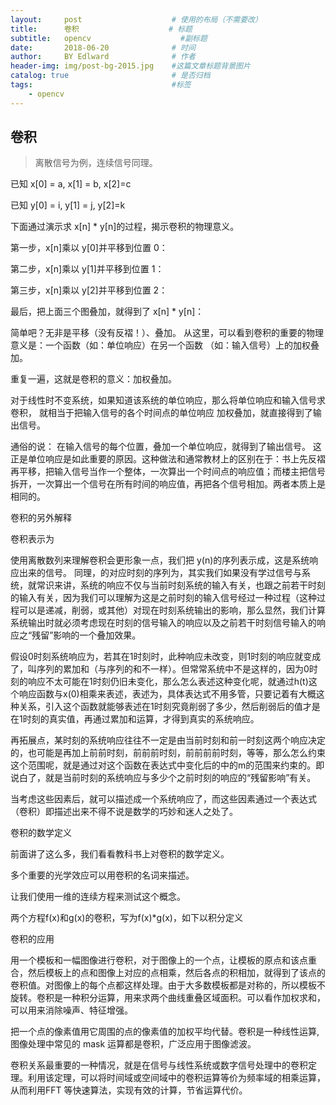 ```yaml
---
layout:     post                    # 使用的布局（不需要改）
title:      卷积                    # 标题 
subtitle:   opencv                    #副标题
date:       2018-06-20              # 时间
author:     BY Edlward              # 作者
header-img: img/post-bg-2015.jpg    #这篇文章标题背景图片
catalog: true                       # 是否归档
tags:                               #标签
    - opencv
---
```


## 卷积
>离散信号为例，连续信号同理。 

已知 x[0] = a, x[1] = b, x[2]=c  



已知 y[0] = i, y[1] = j, y[2]=k  

 

下面通过演示求 x[n] * y[n]的过程，揭示卷积的物理意义。 

第一步，x[n]乘以 y[0]并平移到位置 0：



 第二步，x[n]乘以 y[1]并平移到位置 1：



 第三步，x[n]乘以 y[2]并平移到位置 2：



 最后，把上面三个图叠加，就得到了 x[n] * y[n]：  



 

简单吧？无非是平移（没有反褶！）、叠加。 
从这里，可以看到卷积的重要的物理意义是：一个函数（如：单位响应）在另一个函数
（如：输入信号）上的加权叠加。

重复一遍，这就是卷积的意义：加权叠加。 

对于线性时不变系统，如果知道该系统的单位响应，那么将单位响应和输入信号求卷积，
就相当于把输入信号的各个时间点的单位响应 加权叠加，就直接得到了输出信号。

通俗的说： 
在输入信号的每个位置，叠加一个单位响应，就得到了输出信号。 
这正是单位响应是如此重要的原因。这种做法和通常教材上的区别在于：书上先反褶再平移，把输入信号当作一个整体，一次算出一个时间点的响应值；而楼主把信号拆开，一次算出一个信号在所有时间的响应值，再把各个信号相加。两者本质上是相同的。

卷积的另外解释 

卷积表示为 

 使用离散数列来理解卷积会更形象一点，我们把 y(n)的序列表示成，这是系统响应出来的信号。 同理，的对应时刻的序列为，其实我们如果没有学过信号与系统，就常识来讲，系统的响应不仅与当前时刻系统的输入有关，也跟之前若干时刻的输入有关，因为我们可以理解为这是之前时刻的输入信号经过一种过程（这种过程可以是递减，削弱，或其他）对现在时刻系统输出的影响，那么显然，我们计算系统输出时就必须考虑现在时刻的信号输入的响应以及之前若干时刻信号输入的响应之“残留”影响的一个叠加效果。

假设0时刻系统响应为，若其在1时刻时，此种响应未改变，则1时刻的响应就变成了，叫序列的累加和（与序列的和不一样）。但常常系统中不是这样的，因为0时刻的响应不太可能在1时刻仍旧未变化，那么怎么表述这种变化呢，就通过h(t)这个响应函数与x(0)相乘来表述，表述为，具体表达式不用多管，只要记着有大概这种关系，引入这个函数就能够表述在1时刻究竟削弱了多少，然后削弱后的值才是在1时刻的真实值，再通过累加和运算，才得到真实的系统响应。 

再拓展点，某时刻的系统响应往往不一定是由当前时刻和前一时刻这两个响应决定的，也可能是再加上前前时刻，前前前时刻，前前前前时刻，等等，那么怎么约束这个范围呢，就是通过对这个函数在表达式中变化后的中的m的范围来约束的。即说白了，就是当前时刻的系统响应与多少个之前时刻的响应的“残留影响”有关。 

当考虑这些因素后，就可以描述成一个系统响应了，而这些因素通过一个表达式（卷积）即描述出来不得不说是数学的巧妙和迷人之处了。

卷积的数学定义

前面讲了这么多，我们看看教科书上对卷积的数学定义。 



多个重要的光学效应可以用卷积的名词来描述。

让我们使用一维的连续方程来测试这个概念。

两个方程f(x)和g(x)的卷积，写为f(x)*g(x)，如下以积分定义



卷积的应用

用一个模板和一幅图像进行卷积，对于图像上的一个点，让模板的原点和该点重合，然后模板上的点和图像上对应的点相乘，然后各点的积相加，就得到了该点的卷积值。对图像上的每个点都这样处理。由于大多数模板都是对称的，所以模板不旋转。卷积是一种积分运算，用来求两个曲线重叠区域面积。可以看作加权求和，可以用来消除噪声、特征增强。

把一个点的像素值用它周围的点的像素值的加权平均代替。卷积是一种线性运算,图像处理中常见的 mask 运算都是卷积，广泛应用于图像滤波。

卷积关系最重要的一种情况，就是在信号与线性系统或数字信号处理中的卷积定理。利用该定理，可以将时间域或空间域中的卷积运算等价为频率域的相乘运算，从而利用FFT 等快速算法，实现有效的计算，节省运算代价。
